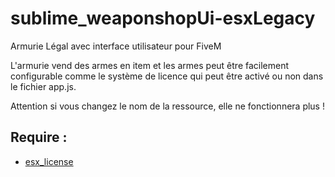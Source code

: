 # sublime_weaponshopUi-esxLegacy
 Armurie Légal avec interface utilisateur pour FiveM

L'armurie vend des armes en item et les armes peut être facilement configurable comme le système de licence qui peut être activé ou non dans le fichier app.js.

Attention si vous changez le nom de la ressource, elle ne fonctionnera plus !

## Require :
- [esx_license](https://github.com/esx-framework/esx-legacy/tree/main/%5Besx_addons%5D/esx_license)
